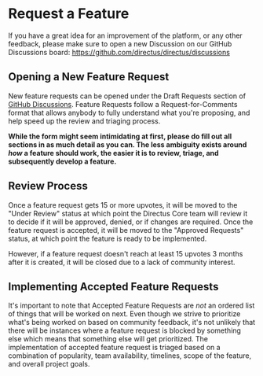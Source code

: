 # Request a Feature

If you have a great idea for an improvement of the platform, or any other feedback, please make sure to open a new
Discussion on our GitHub Discussions board: https://github.com/directus/directus/discussions

## Opening a New Feature Request

New feature requests can be opened under the Draft Requests section of
[GitHub Discussions](https://github.com/directus/directus/discussions). Feature Requests follow a Request-for-Comments
format that allows anybody to fully understand what you're proposing, and help speed up the review and triaging process.

**While the form might seem intimidating at first, please do fill out all sections in as much detail as you can. The
less ambiguity exists around _how_ a feature should work, the easier it is to review, triage, and subsequently develop a
feature.**

## Review Process

Once a feature request gets 15 or more upvotes, it will be moved to the "Under Review" status at which point the
Directus Core team will review it to decide if it will be approved, denied, or if changes are required. Once the feature
request is accepted, it will be moved to the "Approved Requests" status, at which point the feature is ready to be
implemented.

However, if a feature request doesn't reach at least 15 upvotes 3 months after it is created, it will be closed due to a lack of community interest.

## Implementing Accepted Feature Requests

It's important to note that Accepted Feature Requests are _not_ an ordered list of things that will be worked on next.
Even though we strive to prioritize what's being worked on based on community feedback, it's not unlikely that there
will be instances where a feature request is blocked by something else which means that something else will get
prioritized. The implementation of accepted feature request is triaged based on a combination of popularity, team
availability, timelines, scope of the feature, and overall project goals.

